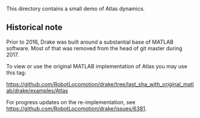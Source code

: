 
This directory contains a small demo of Atlas dynamics.

Historical note
---------------

Prior to 2016, Drake was built around a substantial base of MATLAB software.
Most of that was removed from the head of git master during 2017.

To view or use the original MATLAB implementation of Atlas you may use this tag:

https://github.com/RobotLocomotion/drake/tree/last_sha_with_original_matlab/drake/examples/Atlas

For progress updates on the re-implementation, see
https://github.com/RobotLocomotion/drake/issues/6381.

